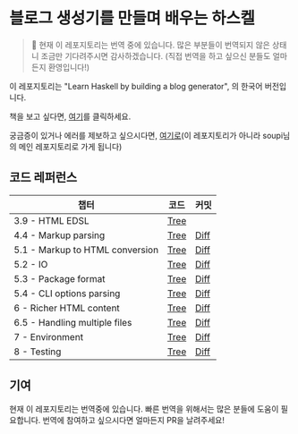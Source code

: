 # 블로그 생성기를 만들며 배우는 하스켈

> 🚧 현재 이 레포지토리는 번역 중에 있습니다. 많은 부분들이 번역되지 않은 상태니 조금만 기다려주시면 감사하겠습니다. (직접 번역을 하고 싶으신 분들도 얼마든지 환영입니다!)

이 레포지토리는 
"Learn Haskell by building a blog generator",
의 한국어 버전입니다.

책을 보고 싶다면, [여기](https://daveg7lee.github.io/learn-haskell-blog-generator-kr/)를 클릭하세요.

궁금증이 있거나 에러를 제보하고 싶으시다면, [여기로](https://github.com/soupi/learn-haskell-blog-generator/issues)(이 레포지토리가 아니라 soupi님의 메인 레포지토리로 가게 됩니다)

## 코드 레퍼런스

<table>
  <thead>
    <tr>
      <th>챕터</th>
      <th>코드</th>
      <th>커밋</th>
    </tr>
  </thead>
  <tbody>
    <tr>
      <td>3.9 - HTML EDSL</td>
      <td><a href="https://github.com/soupi/learn-haskell-blog-generator/tree/2a4691de627bcb280e92f3d02a88d5404179dc86">Tree</a></td>
      <td></td>
    </tr>
    <tr>
      <td>4.4 - Markup parsing</td>
      <td><a href="https://github.com/soupi/learn-haskell-blog-generator/tree/9f951a05d4f78cf59190ee4f3cd8de85e1c33bd1">Tree</a></td>
      <td><a href="https://github.com/soupi/learn-haskell-blog-generator/commit/9f951a05d4f78cf59190ee4f3cd8de85e1c33bd1">Diff</a></td>
    </tr>
    <tr>
      <td>5.1 - Markup to HTML conversion</td>
      <td><a href="https://github.com/soupi/learn-haskell-blog-generator/tree/ad34f2264e9114f2d7436ff472c78da47055fcfe">Tree</a></td>
      <td><a href="https://github.com/soupi/learn-haskell-blog-generator/commit/ad34f2264e9114f2d7436ff472c78da47055fcfe">Diff</a></td>
    </tr>
    <tr>
      <td>5.2 - IO</td>
      <td><a href="https://github.com/soupi/learn-haskell-blog-generator/tree/908e7173cf32de5ce8507e43a1fb9124fc5d63f4">Tree</a></td>
      <td><a href="https://github.com/soupi/learn-haskell-blog-generator/commit/908e7173cf32de5ce8507e43a1fb9124fc5d63f4">Diff</a></td>
    </tr>
    <tr>
      <td>5.3 - Package format</td>
      <td><a href="https://github.com/soupi/learn-haskell-blog-generator/tree/8ca58aef80930db82cd20e85f44f5e34e1d74214">Tree</a></td>
      <td><a href="https://github.com/soupi/learn-haskell-blog-generator/commit/8ca58aef80930db82cd20e85f44f5e34e1d74214">Diff</a></td>
    </tr>
    <tr>
      <td>5.4 - CLI options parsing</td>
      <td><a href="https://github.com/soupi/learn-haskell-blog-generator/tree/d0d76aad632fe3abd8701e44db5ba687e0c7ac96">Tree</a></td>
      <td><a href="https://github.com/soupi/learn-haskell-blog-generator/commit/d0d76aad632fe3abd8701e44db5ba687e0c7ac96">Diff</a></td>
    </tr>
    <tr>
      <td>6 - Richer HTML content</td>
      <td><a href="https://github.com/soupi/learn-haskell-blog-generator/tree/110a19029f0be42eb2ac656f5d38356dbf9c5746">Tree</a></td>
      <td><a href="https://github.com/soupi/learn-haskell-blog-generator/commit/110a19029f0be42eb2ac656f5d38356dbf9c5746">Diff</a></td>
    </tr>
    <tr>
      <td>6.5 - Handling multiple files</td>
      <td><a href="https://github.com/soupi/learn-haskell-blog-generator/tree/a08d148d981fa00cb7025f1b651d7b75084dd1ae">Tree</a></td>
      <td><a href="https://github.com/soupi/learn-haskell-blog-generator/commit/a08d148d981fa00cb7025f1b651d7b75084dd1ae">Diff</a></td>
    </tr>
    <tr>
      <td>7 - Environment</td>
      <td><a href="https://github.com/soupi/learn-haskell-blog-generator/tree/f9fe7179fcf0e6c818f6caa860b52e991432dab2">Tree</a></td>
      <td><a href="https://github.com/soupi/learn-haskell-blog-generator/commit/f9fe7179fcf0e6c818f6caa860b52e991432dab2">Diff</a></td>
    </tr>
    <tr>
      <td>8 - Testing</td>
      <td><a href="https://github.com/soupi/learn-haskell-blog-generator/tree/da1615b6e0a2a4ff2728528240d790754853bf02">Tree</a></td>
      <td><a href="https://github.com/soupi/learn-haskell-blog-generator/commit/da1615b6e0a2a4ff2728528240d790754853bf02">Diff</a></td>
    </tr>
  </tbody>
</table>

## 기여
현재 이 레포지토리는 번역중에 있습니다. 빠른 번역을 위해서는 많은 분들에 도움이 필요합니다. 번역에 참여하고 싶으시다면 얼마든지 PR을 날려주세요!